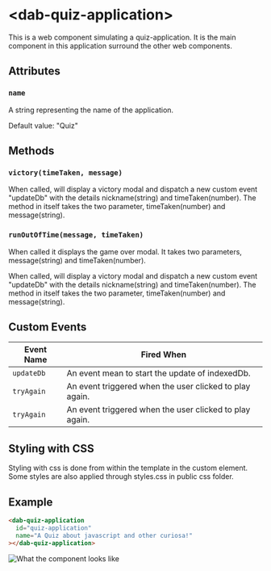# &lt;dab-quiz-application&gt;

This is a web component simulating a quiz-application. It is the main component in this application surround the other web components.

## Attributes

### `name`

A string representing the name of the application.

Default value: "Quiz"

## Methods

### `victory(timeTaken, message)`

When called, will display a victory modal and dispatch a new custom event "updateDb" with the details nickname(string) and timeTaken(number). The method in itself takes the two parameter, timeTaken(number) and message(string).

### `runOutOfTime(message, timeTaken)`

When called it displays the game over modal. It takes two parameters, message(string) and timeTaken(number).

When called, will display a victory modal and dispatch a new custom event "updateDb" with the details nickname(string) and timeTaken(number). The method in itself takes the two parameter, timeTaken(number) and message(string).

## Custom Events

| Event Name |  Fired When                                             |
| ---------- | ------------------------------------------------------- |
| `updateDb` | An event mean to start the update of indexedDb.         |
| `tryAgain` | An event triggered when the user clicked to play again. |
| `tryAgain` | An event triggered when the user clicked to play again. |

## Styling with CSS

Styling with css is done from within the template in the custom element. Some styles are also applied through styles.css in public css folder.

## Example

```html
<dab-quiz-application
  id="quiz-application"
  name="A Quiz about javascript and other curiosa!"
></dab-quiz-application>
```

![What the component looks like](./assets/QuizAppImage.png)
